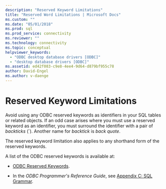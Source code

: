 ```yaml
---
description: "Reserved Keyword Limitations"
title: "Reserved Word Limitations | Microsoft Docs"
ms.custom: ""
ms.date: "05/01/2018"
ms.prod: sql
ms.prod_service: connectivity
ms.reviewer: ""
ms.technology: connectivity
ms.topic: conceptual
helpviewer_keywords: 
  - "ODBC desktop database drivers [ODBC]"
  - "desktop database drivers [ODBC]"
ms.assetid: ed42f083-c9e8-4ee4-9d64-d879bf955c78
author: David-Engel
ms.author: v-daenge
---
```

# Reserved Keyword Limitations

Avoid using any ODBC reserved keywords as identifiers in your SQL tables or related objects. If an odd case arises where you must use a reserved keyword as an identifier, you must surround the identifier with a pair of *backticks* (`). Another name for *backtick* is *back quote*.

The reserved keyword limitation also applies to any shorthand form of the reserved keywords.

A list of the ODBC reserved keywords is available at:

- [ODBC Reserved Keywords](https://docs.microsoft.com/sql/odbc/reference/appendixes/reserved-keywords).

- In the *ODBC Programmer's Reference Guide*, see [Appendix C: SQL Grammar](https://docs.microsoft.com/sql/odbc/reference/appendixes/appendix-c-sql-grammar).

